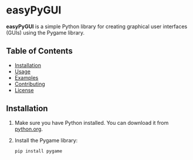 # easyPyGUI

**easyPyGUI** is a simple Python library for creating graphical user interfaces (GUIs) using the Pygame library.

## Table of Contents

- [Installation](#installation)
- [Usage](#usage)
- [Examples](#examples)
- [Contributing](#contributing)
- [License](#license)

## Installation

1. Make sure you have Python installed. You can download it from [python.org](https://www.python.org/).
2. Install the Pygame library:

   ```bash
   pip install pygame
